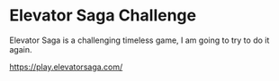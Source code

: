 # Elevator Saga Challenge

Elevator Saga is a challenging timeless game, I am going to try to do it again.

https://play.elevatorsaga.com/
